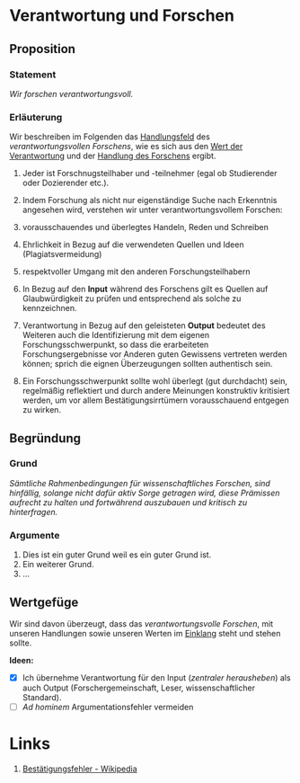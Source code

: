 ﻿<!---
   NAME - The NAME of this project is:
ethos

  FILE - The FILENAME of the current file is:
/v6a1.md

  CREATION - This project was CREATED on:
2017-01-28-16:15:00 UTC

  MODIFICATION - This project was last MODIFIED on:
2017-01-28-16:15:00 UTC

  VERSION - The current VERSION of this project is:
<git-commit-hash>-2017-01-28-16:15:00 UTC

  CREATOR(S) - This project was CREATED by:
Michael Czechowski, Martin Maga

  CONTACT - You can CONTACT the creator(s) or developer(s) of this project at:
E-Mail: mail@martinmaga.de

  COPYRIGHT - The COPYRIGHT holder of this project is:
COPYRIGHT (c) 2016 Martin Maga

  LICENSE - This project is LICENSED under the following license:
Martin Maga 2016 CC BY-SA 4.0 https://creativecommons.org

  SUBFILE – This is a SUBFILE! For more INFORMATION on this project go to:
/README.md
--->

# Verantwortung und Forschen
## Proposition
### Statement
*Wir forschen verantwortungsvoll.*

### Erläuterung
Wir beschreiben im Folgenden das [Handlungsfeld](../synopsis/overview.md) des *verantwortungsvollen Forschens*, wie es sich aus den [Wert der Verantwortung](../values/v6_responsibility.md) und der [Handlung des Forschens](../actions/a1_research.md) ergibt.

1. Jeder ist Forschnugsteilhaber und -teilnehmer (egal ob Studierender oder Dozierender etc.).

2. Indem Forschung als nicht nur eigenständige Suche nach Erkenntnis angesehen wird, verstehen wir unter verantwortungsvollem Forschen:

  1. vorausschauendes und überlegtes Handeln, Reden und Schreiben

  2. Ehrlichkeit in Bezug auf die verwendeten Quellen und Ideen (Plagiatsvermeidung)

  3. respektvoller Umgang mit den anderen Forschungsteilhabern

3. In Bezug auf den **Input** während des Forschens gilt es Quellen auf Glaubwürdigkeit zu prüfen und entsprechend als solche zu kennzeichnen.

4. Verantwortung in Bezug auf den geleisteten **Output** bedeutet des Weiteren auch die Identifizierung mit dem eigenen Forschungsschwerpunkt, so dass die erarbeiteten Forschungsergebnisse vor Anderen guten Gewissens vertreten werden können; sprich die eignen Überzeugungen sollten authentisch sein.

5. Ein Forschungsschwerpunkt sollte wohl überlegt (gut durchdacht) sein, regelmäßig reflektiert und durch andere Meinungen konstruktiv kritisiert werden, um vor allem Bestätigungsirrtümern vorausschauend entgegen zu wirken.

## Begründung
### Grund
*Sämtliche Rahmenbedingungen für wissenschaftliches Forschen, sind hinfällig, solange nicht dafür aktiv Sorge getragen wird, diese Prämissen aufrecht zu halten und fortwährend auszubauen und kritisch zu hinterfragen.*

### Argumente
1. Dies ist ein guter Grund weil es ein guter Grund ist.
2. Ein weiterer Grund.
3. …

## Wertgefüge
Wir sind davon überzeugt, dass das *verantwortungsvolle Forschen*, mit unseren
Handlungen sowie unseren Werten im [Einklang](../synopsis/reasons.md) steht und stehen sollte.

**Ideen:**
- [x] Ich übernehme Verantwortung für den Input (_zentraler herausheben_) als auch Output (Forschergemeinschaft, Leser, wissenschaftlicher Standard).
- [ ] *Ad hominem* Argumentationsfehler vermeiden

# Links
  1. [Bestätigungsfehler - Wikipedia](https://de.wikipedia.org/wiki/Best%C3%A4tigungsfehler)
